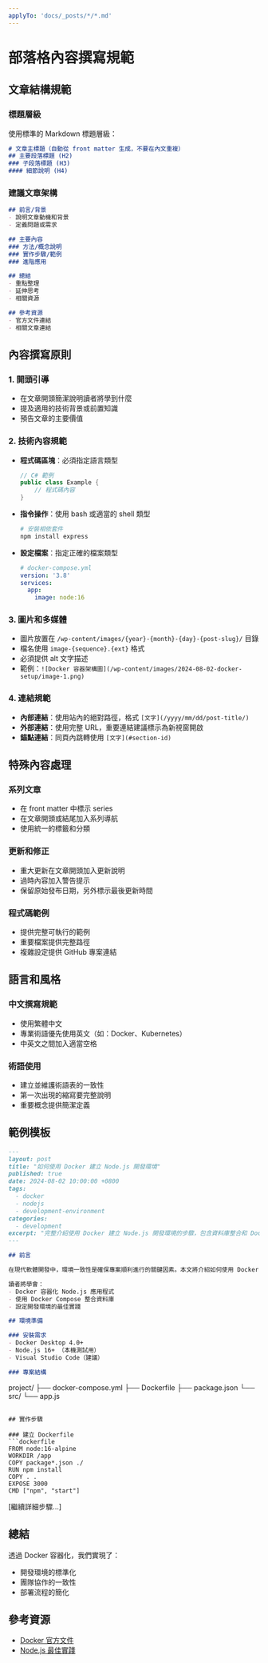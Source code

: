 ```yaml
---
applyTo: 'docs/_posts/*/*.md'
---
```


# 部落格內容撰寫規範

## 文章結構規範

### 標題層級
使用標準的 Markdown 標題層級：
```markdown
# 文章主標題（自動從 front matter 生成，不要在內文重複）
## 主要段落標題 (H2)
### 子段落標題 (H3)  
#### 細節說明 (H4)
```

### 建議文章架構
```markdown
## 前言/背景
- 說明文章動機和背景
- 定義問題或需求

## 主要內容
### 方法/概念說明
### 實作步驟/範例
### 進階應用

## 總結
- 重點整理
- 延伸思考
- 相關資源

## 參考資源
- 官方文件連結
- 相關文章連結
```

## 內容撰寫原則

### 1. 開頭引導
- 在文章開頭簡潔說明讀者將學到什麼
- 提及適用的技術背景或前置知識
- 預告文章的主要價值

### 2. 技術內容規範
- **程式碼區塊**：必須指定語言類型
  ```csharp
  // C# 範例
  public class Example {
      // 程式碼內容
  }
  ```

- **指令操作**：使用 bash 或適當的 shell 類型
  ```bash
  # 安裝相依套件
  npm install express
  ```

- **設定檔案**：指定正確的檔案類型
  ```yaml
  # docker-compose.yml
  version: '3.8'
  services:
    app:
      image: node:16
  ```

### 3. 圖片和多媒體
- 圖片放置在 `/wp-content/images/{year}-{month}-{day}-{post-slug}/` 目錄
- 檔名使用 `image-{sequence}.{ext}` 格式
- 必須提供 alt 文字描述
- 範例：`![Docker 容器架構圖](/wp-content/images/2024-08-02-docker-setup/image-1.png)`

### 4. 連結規範
- **內部連結**：使用站內的絕對路徑，格式 `[文字](/yyyy/mm/dd/post-title/)`
- **外部連結**：使用完整 URL，重要連結建議標示為新視窗開啟
- **錨點連結**：同頁內跳轉使用 `[文字](#section-id)`


## 特殊內容處理

### 系列文章
- 在 front matter 中標示 series
- 在文章開頭或結尾加入系列導航
- 使用統一的標籤和分類

### 更新和修正
- 重大更新在文章開頭加入更新說明
- 過時內容加入警告提示
- 保留原始發布日期，另外標示最後更新時間

### 程式碼範例
- 提供完整可執行的範例
- 重要檔案提供完整路徑
- 複雜設定提供 GitHub 專案連結

## 語言和風格

### 中文撰寫規範
- 使用繁體中文
- 專業術語優先使用英文（如：Docker、Kubernetes）
- 中英文之間加入適當空格

### 術語使用
- 建立並維護術語表的一致性
- 第一次出現的縮寫要完整說明
- 重要概念提供簡潔定義

## 範例模板

```markdown
---
layout: post
title: "如何使用 Docker 建立 Node.js 開發環境"
published: true
date: 2024-08-02 10:00:00 +0800
tags: 
  - docker
  - nodejs
  - development-environment
categories:
  - development
excerpt: "完整介紹使用 Docker 建立 Node.js 開發環境的步驟，包含資料庫整合和 Docker Compose 設定。"
---

## 前言

在現代軟體開發中，環境一致性是確保專案順利進行的關鍵因素。本文將介紹如何使用 Docker 建立標準化的 Node.js 開發環境。

讀者將學會：
- Docker 容器化 Node.js 應用程式
- 使用 Docker Compose 整合資料庫
- 設定開發環境的最佳實踐

## 環境準備

### 安裝需求
- Docker Desktop 4.0+
- Node.js 16+ （本機測試用）
- Visual Studio Code（建議）

### 專案結構
```
project/
├── docker-compose.yml
├── Dockerfile
├── package.json
└── src/
    └── app.js
```

## 實作步驟

### 建立 Dockerfile
```dockerfile
FROM node:16-alpine
WORKDIR /app
COPY package*.json ./
RUN npm install
COPY . .
EXPOSE 3000
CMD ["npm", "start"]
```

[繼續詳細步驟...]

## 總結

透過 Docker 容器化，我們實現了：
- 開發環境的標準化
- 團隊協作的一致性  
- 部署流程的簡化

## 參考資源
- [Docker 官方文件](https://docs.docker.com/)
- [Node.js 最佳實踐](/2024/01/15/nodejs-best-practices/)
```
